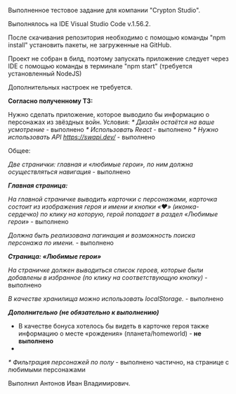 Выполненное тестовое задание для компании "Crypton Studio".

Выполнялось на IDE Visual Studio Code v.1.56.2.

После скачивания репозитория необходимо с помощью команды "npm install" установить пакеты, не загруженные на GitHub.

Проект не собран в билд, поэтому запускать приложение следует через IDE с помощью команды в терминале "npm start" (требуется установленный NodeJS)

Дополнительных настроек не требуется.

**Согласно полученному ТЗ:**

Нужно сделать приложение, которое выводило бы информацию о персонажах из звёздных войн.
Условия:
_* Дизайн остаётся на ваше усмотрение_ - выполнено
_* Использовать React_ - выполнено
_* Нужно использовать API https://swapi.dev/_ - выполнено

Общее:

_Две странички: главная и «любимые герои», по ним должна осуществляться навигация_ - выполнено

**_Главная страница:_**

_На главной страничке выводить карточки с персонажами,
карточка состоит из изображения героя и имени и кнопки «:hearts:» (иконка-сердечко) по клику на которую, герой попадает в раздел «Любимые герои»_ - выполнено

_Должна быть реализована пагинация и возможность поиска персонажа по имени._ - выполнено

**_Страница: «Любимые герои»_** 

_На страничке должен выводиться список героев, которые были добавлены в избранное (по клику на соответствующую кнопку)_ - выполнено

_В качестве хранилища можно использовать localStorage._ - выполнено

**_Дополнительно (не обязательно к выполнению)_**

* В качестве бонуса хотелось бы видеть в карточке героя также информацию о месте «рождения» (планета/homeworld) - **не выполнено**
* 
_* Фильтрация персонажей по полу_ - выполнено частично, на странице с любимыми персонажами

Выполнил Антонов Иван Владимирович.
